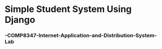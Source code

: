 # Simple Student System Using Django
### -COMP8347-Internet-Application-and-Distribution-System-Lab
